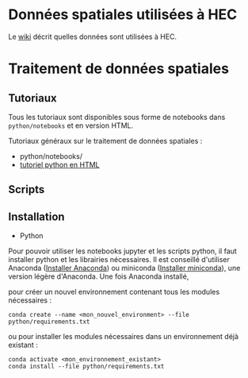 # Données spatiales utilisées à HEC

Le [wiki](https://github.com/ElodieFZ/Produits_Spatiaux/wiki) décrit quelles données sont utilisées à HEC.

# Traitement de données spatiales

## Tutoriaux

Tous les tutoriaux sont disponibles sous forme de notebooks dans `python/notebooks` et en version HTML.

Tutoriaux généraux sur le traitement de données spatiales :

 * python/notebooks/ 
 * [tutoriel python en HTML](https://elodiefz.github.io/Produits_Spatiaux/python/docs/introduction.html)

## Scripts


## Installation

 * Python
 
Pour pouvoir utiliser les notebooks jupyter et les scripts python, il faut installer python et les librairies nécessaires. Il est conseillé d'utiliser Anaconda ([Installer Anaconda](https://docs.anaconda.com/anaconda/install/index.html)) ou miniconda ([Installer miniconda](https://docs.conda.io/en/latest/miniconda.html)), une version légère d'Anaconda.
Une fois Anaconda installé,

pour créer un nouvel environnement contenant tous les modules nécessaires :

```text
conda create --name <mon_nouvel_environment> --file python/requirements.txt
```

ou pour installer les modules nécessaires dans un environnement déjà existant :

```
conda activate <mon_environnement_existant>
conda install --file python/requirements.txt
```


